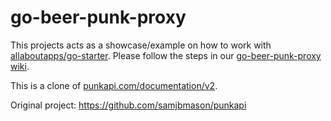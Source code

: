 # go-beer-punk-proxy

This projects acts as a showcase/example on how to work with [allaboutapps/go-starter](https://github.com/allaboutapps/go-starter). Please follow the steps in our [go-beer-punk-proxy wiki](https://github.com/majodev/go-beer-punk-proxy/wiki).

This is a clone of [punkapi.com/documentation/v2](https://punkapi.com/documentation/v2).

Original project: https://github.com/samjbmason/punkapi
